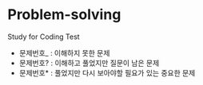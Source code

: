 # Problem-solving

Study for Coding Test

- 문제번호_ : 이해하지 못한 문제
- 문제번호? : 이해하고 풀었지만 질문이 남은 문제 
- 문제번호* : 풀었지만 다시 보아야할 필요가 있는 중요한 문제